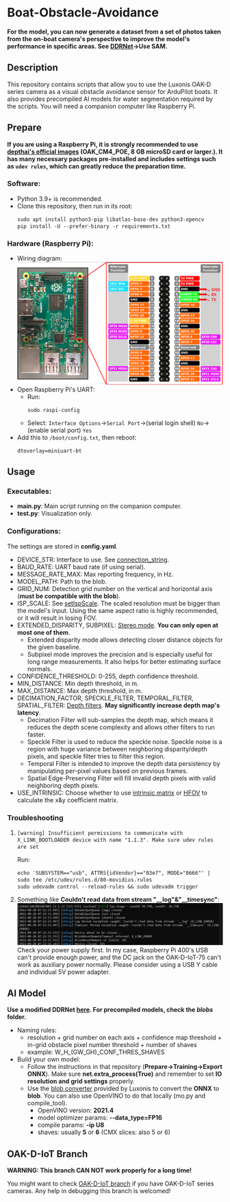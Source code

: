 # Boat-Obstacle-Avoidance
**For the model, you can now generate a dataset from a set of photos taken from the on-boat camera's perspective to improve the model's performance in specific areas. See [DDRNet](https://github.com/Chenghao-Tan/DDRNet#use-sam-optional)->Use SAM.**

## Description
This repository contains scripts that allow you to use the Luxonis OAK-D series camera as a visual obstacle avoidance sensor for ArduPilot boats. It also provides precompiled AI models for water segmentation required by the scripts. You will need a companion computer like Raspberry Pi.


## Prepare
**If you are using a Raspberry Pi, it is strongly recommended to use [depthai's official images](https://drive.google.com/drive/folders/1O50jPpGj_82jkAokdrsG--k9OBQfMXK5?usp=sharing) (OAK_CM4_POE, 8 GB microSD card or larger.). It has many necessary packages pre-installed and includes settings such as `udev rules`, which can greatly reduce the preparation time.**

### Software:
- Python 3.9+ is recommended.
- Clone this repository, then run in its root:
    ```console
    sudo apt install python3-pip libatlas-base-dev python3-opencv
    pip install -U --prefer-binary -r requirements.txt
    ```

### Hardware (Raspberry Pi):
- Wiring diagram:
![Wiring diagram](./doc/diagram.png)
- Open Raspberry Pi's UART:
    - Run:
        ```console
        sudo raspi-config
        ```
    - Select: `Interface Options`->`Serial Port`->(serial login shell) `No`->(enable serial port) `Yes`
- Add this to `/boot/config.txt`, then reboot:
    ```text
    dtoverlay=miniuart-bt
    ```


## Usage
### Executables:
- **main.py**: Main script running on the companion computer.
- **test.py**: Visualization only.

### Configurations:
The settings are stored in **config.yaml**.
- DEVICE_STR: Interface to use. See [connection_string](https://mavlink.io/en/mavgen_python/#connection_string).
- BAUD_RATE: UART baud rate (if using serial).
- MESSAGE_RATE_MAX: Max reporting frequency, in Hz.
- MODEL_PATH: Path to the blob.
- GRID_NUM: Detection grid number on the vertical and horizontal axis (**must be compatible with the blob**).
- ISP_SCALE: See [setIspScale](https://docs.luxonis.com/projects/api/en/latest/components/nodes/color_camera/#:~:text=setIspScale%28*,numerator%2C%20denominator%3E%20tuples). The scaled resolution must be bigger than the model's input. Using the same aspect ratio is highly recommended, or it will result in losing FOV.
- EXTENDED_DISPARITY, SUBPIXEL: [Stereo mode](https://docs.luxonis.com/projects/api/en/latest/components/nodes/stereo_depth/). **You can only open at most one of them**.
    - Extended disparity mode allows detecting closer distance objects for the given baseline.
    - Subpixel mode improves the precision and is especially useful for long range measurements. It also helps for better estimating surface normals.
- CONFIDENCE_THRESHOLD: 0-255, depth confidence threshold.
- MIN_DISTANCE: Min depth threshold, in m.
- MAX_DISTANCE: Max depth threshold, in m.
- DECIMATION_FACTOR, SPECKLE_FILTER, TEMPORAL_FILTER, SPATIAL_FILTER: [Depth filters](https://docs.luxonis.com/projects/api/en/latest/components/nodes/stereo_depth/). **May significantly increase depth map's latency**.
    - Decimation Filter will sub-samples the depth map, which means it reduces the depth scene complexity and allows other filters to run faster.
    - Speckle Filter is used to reduce the speckle noise. Speckle noise is a region with huge variance between neighboring disparity/depth pixels, and speckle filter tries to filter this region.
    - Temporal Filter is intended to improve the depth data persistency by manipulating per-pixel values based on previous frames.
    - Spatial Edge-Preserving Filter will fill invalid depth pixels with valid neighboring depth pixels.
- USE_INTRINSIC: Choose whether to use [intrinsic matrix](https://docs.luxonis.com/en/latest/pages/tutorials/device-pointcloud/#on-device-pointcloud-nn-model) or [HFOV](https://docs.luxonis.com/projects/api/en/latest/components/nodes/spatial_location_calculator/) to calculate the x&y coefficient matrix.

### Troubleshooting
1.  ```console
    [warning] Insufficient permissions to communicate with X_LINK_BOOTLOADER device with name "1.1.3". Make sure udev rules are set
    ```
    Run:
    ```console
    echo 'SUBSYSTEM=="usb", ATTRS{idVendor}=="03e7", MODE="0666"' | sudo tee /etc/udev/rules.d/80-movidius.rules
    sudo udevadm control --reload-rules && sudo udevadm trigger
    ```
2. Something like **Couldn't read data from stream "__log"&"__timesync"**:
![Troubleshooting_2](./doc/Troubleshooting_2.png)
Check your power supply first. In my case, Raspberry Pi 400's USB can't provide enough power, and the DC jack on the OAK-D-IoT-75 can't work as auxiliary power normally. Please consider using a USB Y cable and individual 5V power adapter.


## AI Model
**Use a modified DDRNet [here](https://github.com/Chenghao-Tan/DDRNet). For precompiled models, check the *blobs* folder.**
- Naming rules:
    - resolution + grid number on each axis + confidence map threshold + in-grid obstacle pixel number threshold + number of shaves
    - example: W_H_(GW_GH)_CONF_THRES_SHAVES
- Build your own model:
    - Follow the instructions in that repository (**Prepare->Training->Export ONNX**). Make sure **net.extra_process(True)** and remember to set **IO resolution and grid settings** properly.
    - Use the [blob converter](http://blobconverter.luxonis.com/) provided by Luxonis to convert the **ONNX** to **blob**. You can also use OpenVINO to do that locally (mo.py and compile_tool).
        - OpenVINO version: **2021.4**
        - model optimizer params: **--data_type=FP16**
        - compile params: **-ip U8**
        - shaves: usually **5** or **6** (CMX slices: also 5 or 6)


## OAK-D-IoT Branch
**WARNING: This branch CAN NOT work properly for a long time!**

You might want to check [OAK-D-IoT branch](https://github.com/Chenghao-Tan/Boat-Obstacle-Avoidance/tree/OAK-D-IoT) if you have OAK-D-IoT series cameras. Any help in debugging this branch is welcomed!
